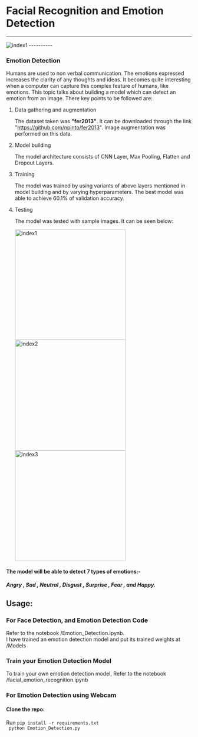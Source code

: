 # Facial Recognition and Emotion Detection
----------
 <img src="./Test_Images/demo.jpeg" alt="index1"/>
----------

### Emotion Detection

Humans are used to non verbal communication. The emotions expressed increases the clarity of any thoughts and ideas. It becomes quite interesting when a computer can capture this complex feature of humans, like emotions. This topic talks about building a model which can detect an emotion from an image. There key points to be followed are:

1. Data gathering and  augmentation

   The dataset taken was **"fer2013"**. It can be downloaded through the link "https://github.com/npinto/fer2013". Image augmentation was performed on this data.

2. Model building

   The model architecture consists of CNN Layer, Max Pooling, Flatten and Dropout Layers.

3. Training

   The model was trained  by  using variants of above layers mentioned in model building and by varying hyperparameters. The best model was able to achieve 60.1% of validation accuracy.

4. Testing

   The model was tested with sample images. It can be seen below:

   <img src="./Test_Images/happy.jpg" alt="index1" height="300px"/>
   <img src="./Test_Images/neutral.jpg" alt="index2" height="300px"/>
    <img src="./Test_Images/suprise.jpg" alt="index3" height="300px"/>

#### The model will be able to detect 7 types of emotions:-
 #####  Angry , Sad ,  Neutral ,  Disgust ,  Surprise ,  Fear  , and   Happy.

## Usage:

### For  Face Detection, and Emotion Detection Code

Refer to the notebook /Emotion_Detection.ipynb.<br/>
I have trained an emotion detection model and put its trained weights at /Models

### Train your Emotion Detection Model
To train your own emotion detection model, Refer to the notebook /facial_emotion_recognition.ipynb

### For Emotion Detection  using Webcam 
#### Clone the repo:
Run `pip install -r requirements.txt` <br/>
` python Emotion_Detection.py`
